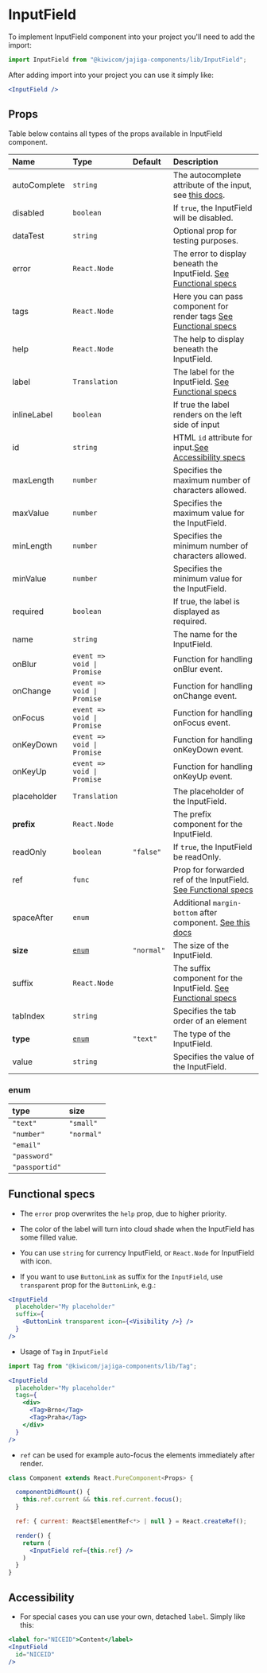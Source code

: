# InputField
To implement InputField component into your project you'll need to add the import:
```jsx
import InputField from "@kiwicom/jajiga-components/lib/InputField";
```
After adding import into your project you can use it simply like:
```jsx
<InputField />
```
## Props
Table below contains all types of the props available in InputField component.

| Name          | Type                          | Default      | Description                      |
| :------------ | :---------------------------- | :----------- | :------------------------------- |
| autoComplete  | `string`                      |              | The autocomplete attribute of the input, see [this docs](https://developer.mozilla.org/en-US/docs/Web/HTML/Attributes/autocomplete).
| disabled      | `boolean`                     |              | If `true`, the InputField will be disabled.
| dataTest      | `string`                      |              | Optional prop for testing purposes.
| error         | `React.Node`                  |              | The error to display beneath the InputField. [See Functional specs](#functional-specs)
| tags          | `React.Node`                  |              | Here you can pass <Tag /> component for render tags [See Functional specs](#functional-specs)
| help          | `React.Node`                  |              | The help to display beneath the InputField.
| label         | `Translation`                 |              | The label for the InputField. [See Functional specs](#functional-specs)
| inlineLabel   | `boolean`                     |              | If true the label renders on the left side of input
| id            | `string`                      |              | HTML `id` attribute for input.[See Accessibility specs](#accessibility)
| maxLength     | `number`                      |              | Specifies the maximum number of characters allowed.
| maxValue      | `number`                      |              | Specifies the maximum value for the InputField.
| minLength     | `number`                      |              | Specifies the minimum number of characters allowed.
| minValue      | `number`                      |              | Specifies the minimum value for the InputField.
| required      | `boolean`                     |              | If true, the label is displayed as required.
| name          | `string`                      |              | The name for the InputField.
| onBlur        | `event => void \| Promise`    |              | Function for handling onBlur event.
| onChange      | `event => void \| Promise`    |              | Function for handling onChange event.
| onFocus       | `event => void \| Promise`    |              | Function for handling onFocus event.
| onKeyDown     | `event => void \| Promise`    |              | Function for handling onKeyDown event.
| onKeyUp       | `event => void \| Promise`    |              | Function for handling onKeyUp event.
| placeholder   | `Translation`                 |              | The placeholder of the InputField.
| **prefix**    | `React.Node`                  |              | The prefix component for the InputField. 
| readOnly      | `boolean`                     | `"false"`    | If `true`, the InputField be readOnly.
| ref           | `func`                        |              | Prop for forwarded ref of the InputField. [See Functional specs](#functional-specs)
| spaceAfter    | `enum`                        |              | Additional `margin-bottom` after component. [See this docs](https://github.com/kiwicom/jajiga-components/tree/master/src/common/getSpacingToken)
| **size**      | [`enum`](#enum)               | `"normal"`   | The size of the InputField.
| suffix        | `React.Node`                  |              | The suffix component for the InputField. [See Functional specs](#functional-specs)
| tabIndex      | `string`                      |              | Specifies the tab order of an element
| **type**      | [`enum`](#enum)               | `"text"`     | The type of the InputField.
| value         | `string`                      |              | Specifies the value of the InputField.

### enum

| type            | size        |
| :-------------- | :---------- |
| `"text"`        | `"small"`   |
| `"number"`      | `"normal"`  |
| `"email"`       |
| `"password"`    |
| `"passportid"`  |


## Functional specs
* The `error` prop overwrites the `help` prop, due to higher priority.

* The color of the label will turn into cloud shade when the InputField has some filled value.

* You can use `string` for currency InputField, or `React.Node` for InputField with icon.

* If you want to use `ButtonLink` as suffix for the `InputField`, use `transparent` prop for the `ButtonLink`, e.g.:
```jsx
<InputField
  placeholder="My placeholder"
  suffix={
    <ButtonLink transparent icon={<Visibility />} />
  }
/>
```

* Usage of `Tag` in `InputField`
```jsx
import Tag from "@kiwicom/jajiga-components/lib/Tag";

<InputField
  placeholder="My placeholder"
  tags={
    <div>
      <Tag>Brno</Tag>
      <Tag>Praha</Tag>
    </div>
  }
/>
```

* `ref` can be used for example auto-focus the elements immediately after render.
```jsx
class Component extends React.PureComponent<Props> {

  componentDidMount() {
    this.ref.current && this.ref.current.focus();
  }

  ref: { current: React$ElementRef<*> | null } = React.createRef();

  render() {
    return (
      <InputField ref={this.ref} />
    )
  }
}
```

## Accessibility
* For special cases you can use your own, detached `label`. Simply like this:
```jsx
<label for="NICEID">Content</label>
<InputField
  id="NICEID"
/>
```
